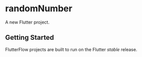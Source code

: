 # randomNumber

A new Flutter project.

## Getting Started

FlutterFlow projects are built to run on the Flutter _stable_ release.
